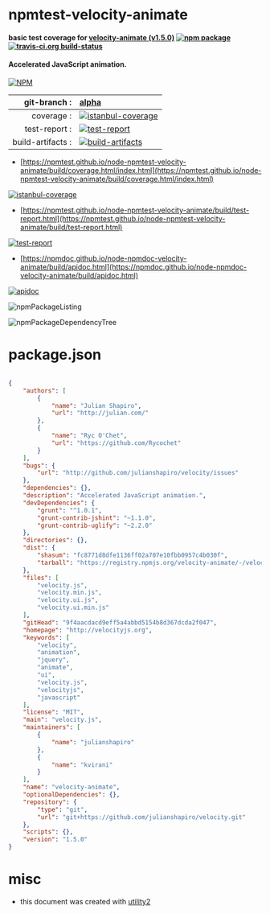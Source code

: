 # npmtest-velocity-animate

#### basic test coverage for  [velocity-animate (v1.5.0)](http://velocityjs.org)  [![npm package](https://img.shields.io/npm/v/npmtest-velocity-animate.svg?style=flat-square)](https://www.npmjs.org/package/npmtest-velocity-animate) [![travis-ci.org build-status](https://api.travis-ci.org/npmtest/node-npmtest-velocity-animate.svg)](https://travis-ci.org/npmtest/node-npmtest-velocity-animate)

#### Accelerated JavaScript animation.

[![NPM](https://nodei.co/npm/velocity-animate.png?downloads=true&downloadRank=true&stars=true)](https://www.npmjs.com/package/velocity-animate)

| git-branch : | [alpha](https://github.com/npmtest/node-npmtest-velocity-animate/tree/alpha)|
|--:|:--|
| coverage : | [![istanbul-coverage](https://npmtest.github.io/node-npmtest-velocity-animate/build/coverage.badge.svg)](https://npmtest.github.io/node-npmtest-velocity-animate/build/coverage.html/index.html)|
| test-report : | [![test-report](https://npmtest.github.io/node-npmtest-velocity-animate/build/test-report.badge.svg)](https://npmtest.github.io/node-npmtest-velocity-animate/build/test-report.html)|
| build-artifacts : | [![build-artifacts](https://npmtest.github.io/node-npmtest-velocity-animate/glyphicons_144_folder_open.png)](https://github.com/npmtest/node-npmtest-velocity-animate/tree/gh-pages/build)|

- [https://npmtest.github.io/node-npmtest-velocity-animate/build/coverage.html/index.html](https://npmtest.github.io/node-npmtest-velocity-animate/build/coverage.html/index.html)

[![istanbul-coverage](https://npmtest.github.io/node-npmtest-velocity-animate/build/screenCapture.buildCi.browser.%252Ftmp%252Fbuild%252Fcoverage.lib.html.png)](https://npmtest.github.io/node-npmtest-velocity-animate/build/coverage.html/index.html)

- [https://npmtest.github.io/node-npmtest-velocity-animate/build/test-report.html](https://npmtest.github.io/node-npmtest-velocity-animate/build/test-report.html)

[![test-report](https://npmtest.github.io/node-npmtest-velocity-animate/build/screenCapture.buildCi.browser.%252Ftmp%252Fbuild%252Ftest-report.html.png)](https://npmtest.github.io/node-npmtest-velocity-animate/build/test-report.html)

- [https://npmdoc.github.io/node-npmdoc-velocity-animate/build/apidoc.html](https://npmdoc.github.io/node-npmdoc-velocity-animate/build/apidoc.html)

[![apidoc](https://npmdoc.github.io/node-npmdoc-velocity-animate/build/screenCapture.buildCi.browser.%252Ftmp%252Fbuild%252Fapidoc.html.png)](https://npmdoc.github.io/node-npmdoc-velocity-animate/build/apidoc.html)

![npmPackageListing](https://npmtest.github.io/node-npmtest-velocity-animate/build/screenCapture.npmPackageListing.svg)

![npmPackageDependencyTree](https://npmtest.github.io/node-npmtest-velocity-animate/build/screenCapture.npmPackageDependencyTree.svg)



# package.json

```json

{
    "authors": [
        {
            "name": "Julian Shapiro",
            "url": "http://julian.com/"
        },
        {
            "name": "Ryc O'Chet",
            "url": "https://github.com/Rycochet"
        }
    ],
    "bugs": {
        "url": "http://github.com/julianshapiro/velocity/issues"
    },
    "dependencies": {},
    "description": "Accelerated JavaScript animation.",
    "devDependencies": {
        "grunt": "^1.0.1",
        "grunt-contrib-jshint": "~1.1.0",
        "grunt-contrib-uglify": "~2.2.0"
    },
    "directories": {},
    "dist": {
        "shasum": "fc8771d8dfe1136ff02a707e10fbb0957c4b030f",
        "tarball": "https://registry.npmjs.org/velocity-animate/-/velocity-animate-1.5.0.tgz"
    },
    "files": [
        "velocity.js",
        "velocity.min.js",
        "velocity.ui.js",
        "velocity.ui.min.js"
    ],
    "gitHead": "9f4aacdacd9eff5a4abbd5154b8d367dcda2f047",
    "homepage": "http://velocityjs.org",
    "keywords": [
        "velocity",
        "animation",
        "jquery",
        "animate",
        "ui",
        "velocity.js",
        "velocityjs",
        "javascript"
    ],
    "license": "MIT",
    "main": "velocity.js",
    "maintainers": [
        {
            "name": "julianshapiro"
        },
        {
            "name": "kvirani"
        }
    ],
    "name": "velocity-animate",
    "optionalDependencies": {},
    "repository": {
        "type": "git",
        "url": "git+https://github.com/julianshapiro/velocity.git"
    },
    "scripts": {},
    "version": "1.5.0"
}
```



# misc
- this document was created with [utility2](https://github.com/kaizhu256/node-utility2)
